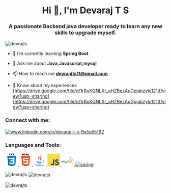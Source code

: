 <h1 align="center">Hi 👋, I'm Devaraj T S</h1>
<h3 align="center">A passionate Backend java developer ready to learn any new skills to upgrade myself.</h3>

<p align="left"> <img src="https://komarev.com/ghpvc/?username=devrajts&label=Profile%20views&color=0e75b6&style=flat" alt="devrajts" /> </p>

- 🌱 I’m currently learning **Spring Boot**

- 💬 Ask me about **Java,Javascript,mysql**

- 📫 How to reach me **devrajdts11@gmail.com**

- 📄 Know about my experiences [https://drive.google.com/file/d/1rRuKQNLXr_aHZBezAuGpjabzylc121tf/view?usp=sharing](https://drive.google.com/file/d/1rRuKQNLXr_aHZBezAuGpjabzylc121tf/view?usp=sharing)

<h3 align="left">Connect with me:</h3>
<p align="left">
<a href="https://linkedin.com/in/www.linkedin.com/in/devaraj-t-s-9a5a55192" target="blank"><img align="center" src="https://raw.githubusercontent.com/rahuldkjain/github-profile-readme-generator/master/src/images/icons/Social/linked-in-alt.svg" alt="www.linkedin.com/in/devaraj-t-s-9a5a55192" height="30" width="40" /></a>
</p>

<h3 align="left">Languages and Tools:</h3>
<p align="left"> <a href="https://www.w3schools.com/css/" target="_blank" rel="noreferrer"> <img src="https://raw.githubusercontent.com/devicons/devicon/master/icons/css3/css3-original-wordmark.svg" alt="css3" width="40" height="40"/> </a> <a href="https://www.w3.org/html/" target="_blank" rel="noreferrer"> <img src="https://raw.githubusercontent.com/devicons/devicon/master/icons/html5/html5-original-wordmark.svg" alt="html5" width="40" height="40"/> </a> <a href="https://www.java.com" target="_blank" rel="noreferrer"> <img src="https://raw.githubusercontent.com/devicons/devicon/master/icons/java/java-original.svg" alt="java" width="40" height="40"/> </a> <a href="https://developer.mozilla.org/en-US/docs/Web/JavaScript" target="_blank" rel="noreferrer"> <img src="https://raw.githubusercontent.com/devicons/devicon/master/icons/javascript/javascript-original.svg" alt="javascript" width="40" height="40"/> </a> <a href="https://www.mysql.com/" target="_blank" rel="noreferrer"> <img src="https://raw.githubusercontent.com/devicons/devicon/master/icons/mysql/mysql-original-wordmark.svg" alt="mysql" width="40" height="40"/> </a> <a href="https://spring.io/" target="_blank" rel="noreferrer"> <img src="https://www.vectorlogo.zone/logos/springio/springio-icon.svg" alt="spring" width="40" height="40"/> </a> </p>

<p><img align="left" src="https://github-readme-stats.vercel.app/api/top-langs?username=devrajts&show_icons=true&locale=en&layout=compact" alt="devrajts" /></p>

<p>&nbsp;<img align="center" src="https://github-readme-stats.vercel.app/api?username=devrajts&show_icons=true&locale=en" alt="devrajts" /></p>

<p><img align="center" src="https://github-readme-streak-stats.herokuapp.com/?user=devrajts&" alt="devrajts" /></p>

